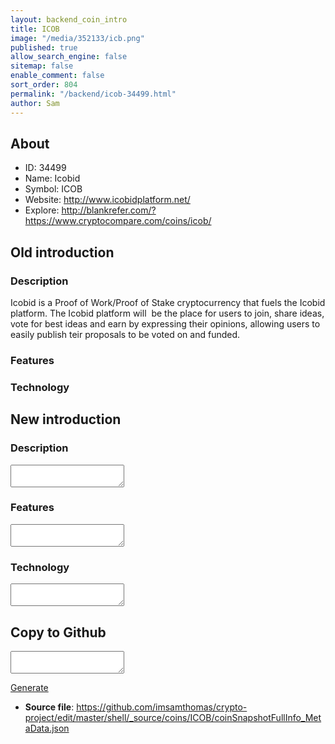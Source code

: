 ```yaml
---
layout: backend_coin_intro
title: ICOB
image: "/media/352133/icb.png"
published: true
allow_search_engine: false
sitemap: false
enable_comment: false
sort_order: 804
permalink: "/backend/icob-34499.html"
author: Sam
---
```


## About

- ID: 34499
- Name: Icobid
- Symbol: ICOB
- Website: http://www.icobidplatform.net/
- Explore: http://blankrefer.com/?https://www.cryptocompare.com/coins/icob/


## Old introduction

### Description

<p>Icobid is a Proof of Work/Proof of Stake cryptocurrency that fuels the Icobid platform. The Icobid platform will  be the place for users to join, share ideas, vote for best ideas and earn by expressing their opinions, allowing users to easily publish teir proposals to be voted on and funded.</p>

### Features


### Technology




## New introduction


### Description
<textarea id="meta_description" name="description"></textarea>

### Features
<textarea id="meta_features" name="features"></textarea>

### Technology
<textarea id="meta_technology" name="technology"></textarea>


## Copy to Github

<textarea id="coinsnapshotfullinfo_metadata"></textarea>

<a href="#gen" onclick="generateMetaDatJson()">Generate</a>

- **Source file**: <a href="https://github.com/imsamthomas/crypto-project/edit/master/shell/_source/coins/ICOB/coinSnapshotFullInfo_MetaData.json">https://github.com/imsamthomas/crypto-project/edit/master/shell/_source/coins/ICOB/coinSnapshotFullInfo_MetaData.json</a>

